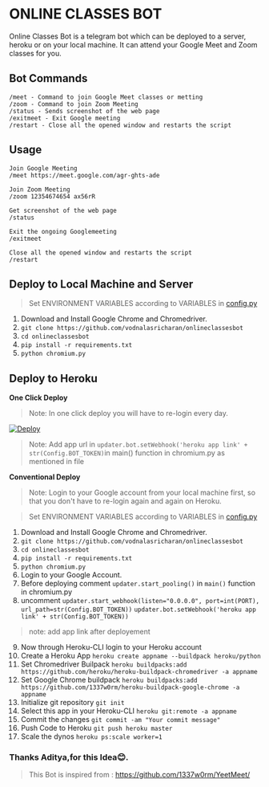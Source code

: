 
# ONLINE CLASSES BOT

Online Classes Bot is a telegram bot which can be deployed to a server, heroku or on your local machine. It can attend your Google Meet and Zoom classes for you.

## Bot Commands

    /meet - Command to join Google Meet classes or metting
    /zoom - Command to join Zoom Meeting
    /status - Sends screenshot of the web page
    /exitmeet - Exit Google meeting
    /restart - Close all the opened window and restarts the script
## Usage
	
	Join Google Meeting
    /meet https://meet.google.com/agr-ghts-ade
    
    Join Zoom Meeting
    /zoom 12354674654 ax56rR
	
    Get screenshot of the web page
    /status
    
    Exit the ongoing Googlemeeting
    /exitmeet

    Close all the opened window and restarts the script
    /restart

## Deploy to Local Machine and Server

> Set ENVIRONMENT VARIABLES according to VARIABLES in [config.py](https://github.com/vodnalasricharan/onlineclassesbot/blob/master/config.py)



	
 1. Download and Install Google Chrome and Chromedriver.
 2. `git clone https://github.com/vodnalasricharan/onlineclassesbot`
 3. `cd onlineclassesbot`
 4. `pip install -r requirements.txt`
 5. `python chromium.py` 

## Deploy to Heroku
**One Click Deploy**

> Note: In one click deploy you will have to re-login every day.


[![Deploy](https://www.herokucdn.com/deploy/button.svg)](https://heroku.com/deploy?template=https://github.com/vodnalasricharan/onlineclassesbot)

>Note: Add app url in `updater.bot.setWebhook('heroku app link' + str(Config.BOT_TOKEN)`in main() function in chromium.py as mentioned in file

**Conventional Deploy**

> Note: Login to your Google account from your local machine first, so that you don't have to re-login again and again on Heroku.


> Set ENVIRONMENT VARIABLES according to VARIABLES in [config.py](https://github.com/vodnalasricharan/onlineclassesbot/blob/master/config.py)



1. Download and Install Google Chrome and Chromedriver.
 2. `git clone https://github.com/vodnalasricharan/onlineclassesbot`
 3. `cd onlineclassesbot`
 4. `pip install -r requirements.txt`
 5. `python chromium.py`
 6. Login to your Google Account.
 7. Before deploying comment `updater.start_pooling()` in `main()` function in chromium.py
 8. uncomment 
 	`updater.start_webhook(listen="0.0.0.0",
                           port=int(PORT),
                           url_path=str(Config.BOT_TOKEN))`
 	`updater.bot.setWebhook('heroku app link' + str(Config.BOT_TOKEN))`
>	note: add app link after deployement
 9. Now through Heroku-CLI login to your Heroku account
 10. Create a Heroku App `heroku create appname --buildpack heroku/python`
 11. Set Chromedriver Builpack `heroku buildpacks:add https://github.com/heroku/heroku-buildpack-chromedriver -a appname`
 12. Set Google Chrome buildpack `heroku buildpacks:add https://github.com/1337w0rm/heroku-buildpack-google-chrome -a appname`
 13. Initialize git repository  `git init`
 14. Select this app in your Heroku-CLI `heroku git:remote -a appname`
 15. Commit the changes `git commit -am "Your commit message"`
 16. Push Code to Heroku `git push heroku master`
 17. Scale the dynos `heroku ps:scale worker=1`
 
 ### Thanks Aditya,for this Idea😊.
 >This Bot is inspired from : https://github.com/1337w0rm/YeetMeet/
